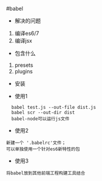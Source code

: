 #babel

- 解决的问题
1. 编译es6/7
2. 编译jsx

- 包含什么
1. presets
2. plugins

- 安装

- 使用1
```
  babel test.js --out-file dist.js
  babel scr --out-dir dist
  babel-node可以运行js文件
```

- 使用2
```
新建一个 '.babelrc'文件；
可以单独使用一个针对es6新特性的包
```

- 使用3
```
将babel放到其他前端工程构建工具结合

```